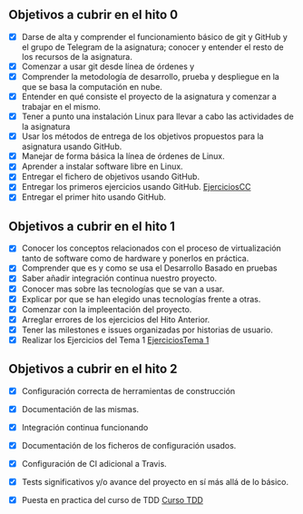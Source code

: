 ## Objetivos a cubrir en el hito 0

- [X]    Darse de alta y comprender el funcionamiento básico de git y GitHub y el grupo de Telegram de la       asignatura; conocer y entender el resto de los recursos de la asignatura.
- [X]    Comenzar a usar git desde línea de órdenes y
- [X]    Comprender la metodología de desarrollo, prueba y despliegue en la que se basa la computación en nube.
- [X]    Entender en qué consiste el proyecto de la asignatura y comenzar a trabajar en el mismo.
- [X]    Tener a punto una instalación Linux para llevar a cabo las actividades de la asignatura
- [X]    Usar los métodos de entrega de los objetivos propuestos para la asignatura usando GitHub.
- [X]    Manejar de forma básica la línea de órdenes de Linux.
- [X]    Aprender a instalar software libre en Linux.
- [X]    Entregar el fichero de objetivos usando GitHub.
- [X]    Entregar los primeros ejercicios usando GitHub. [EjerciciosCC](https://github.com/antmordhar/EjerciciosCC/blob/master/ejerciciosTema1.md)
- [X]    Entregar el primer hito usando GitHub.

## Objetivos a cubrir en el hito 1

- [X] Conocer los conceptos relacionados con el proceso de virtualización tanto de software como de hardware y ponerlos en práctica.
- [X] Comprender que es y como se usa el Desarrollo Basado en pruebas
- [X] Saber añadir integración continua nuestro proyecto.
- [X] Conocer mas sobre las tecnologías que se van a usar.
- [X] Explicar por que se han elegido unas tecnologías frente a otras.
- [X] Comenzar con la impleentación del proyecto.
- [X] Arreglar errores de los ejercicios del Hito Anterior.
- [X] Tener las milestones e issues organizadas por historias de usuario.
- [X] Realizar los Ejercicios del Tema 1 [EjerciciosTema 1](https://github.com/antmordhar/EjerciciosCC/blob/master/Hito1/Ejercicios.md)

## Objetivos a cubrir en el hito 2

- [X] Configuración correcta de herramientas de construcción
- [X] Documentación de las mismas.
- [X] Integración continua funcionando
- [X] Documentación de los ficheros de configuración usados.
- [X] Configuración de CI adicional a Travis.
- [X] Tests significativos y/o avance del proyecto en sí más allá de lo básico.
- [X] Puesta en practica del curso de TDD [Curso TDD](https://github.com/antmordhar/Programador-de-Actividades)

